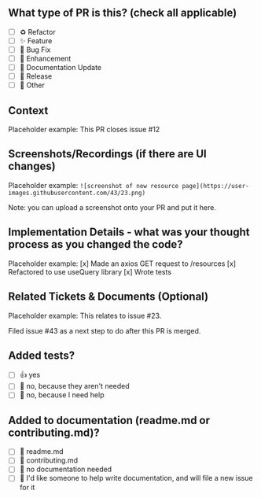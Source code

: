 <!--
  For Work In Progress Pull Requests, please use the Draft PR feature,
  see https://github.blog/2019-02-14-introducing-draft-pull-requests/ for further details.

  Before submitting a Pull Request, please ensure you've done the following:
  - 📖 Read the Contributing Guide: https://github.com/codebuddies/frontend/blob/main/CONTRIBUTING.md.
  - 📖 Read the Open Sauced Code of Conduct: https://github.com/codebuddies/frontend/blob/main/CODE_OF_CONDUCT.MD.
  - 👷‍♀️ Aim to create small PRs by splitting up feature work, and potentially multiple issues.
  - ✅ Provide tests for your changes if relevant.
  - 📝 Use descriptive commit messages.
  - 📗 Update any related documentation and include any relevant screenshots.
  Note: h/t to https://github.com/open-sauced/open-sauced/blob/main/.github/PULL_REQUEST_TEMPLATE.md for this pull request template model.
-->

## What type of PR is this? (check all applicable)

- [ ] ♻️ Refactor
- [ ] ✨ Feature
- [ ] 🐛 Bug Fix
- [ ] 🎨 Enhancement
- [ ] 📝 Documentation Update
- [ ] 🔖 Release
- [ ] 🚩 Other

## Context

Placeholder example: This PR closes issue #12

## Screenshots/Recordings (if there are UI changes)

Placeholder example: `![screenshot of new resource page](https://user-images.githubusercontent.com/43/23.png)`

Note: you can upload a screenshot onto your PR and put it here.

## Implementation Details - what was your thought process as you changed the code?

Placeholder example:
[x] Made an axios GET request to /resources
[x] Refactored to use useQuery library
[x] Wrote tests

## Related Tickets & Documents (Optional)

Placeholder example: This relates to issue #23.

Filed issue #43 as a next step to do after this PR is merged.

## Added tests?

- [ ] 👍 yes
- [ ] 🙅 no, because they aren't needed
- [ ] 🙋 no, because I need help

## Added to documentation (readme.md or contributing.md)?

- [ ] 📜 readme.md
- [ ] 📜 contributing.md
- [ ] 🙅 no documentation needed
- [ ] 🙋 I'd like someone to help write documentation, and will file a new issue for it
